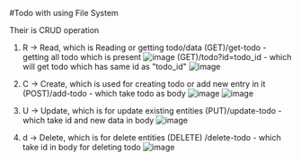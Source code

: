 #Todo with using File System


Their is CRUD operation
1. R -> Read, which is Reading or getting todo/data
   (GET)/get-todo - getting all todo which is present
   ![image](https://github.com/user-attachments/assets/3876d658-9c07-4fe9-a664-087c234ebb0f)
   (GET)/todo?id=todo_id - which will get todo which has same id as "todo_id"
   ![image](https://github.com/user-attachments/assets/cd080222-a262-48b6-bced-bfaa49b1fd45)


   

3. C -> Create, which is used for creating todo or add new entry in it
   (POST)/add-todo - which take todo as body
   ![image](https://github.com/user-attachments/assets/affaa8cc-6deb-4b34-8b9f-dfc21a9f9988)
   ![image](https://github.com/user-attachments/assets/33e5ca0d-1c9f-4b11-8c59-88472fa2dac1)


   
5. U -> Update, which is for update existing entities
   (PUT)/update-todo - which take id and new data in body
   ![image](https://github.com/user-attachments/assets/2142f4a6-7182-4fe1-849a-f8fda72262f1)


7. d -> Delete, which is for delete entities
   (DELETE) /delete-todo - which take id in body for deleting todo
   ![image](https://github.com/user-attachments/assets/8e25ea8c-9f56-4886-97d0-1df1041cf77f)
